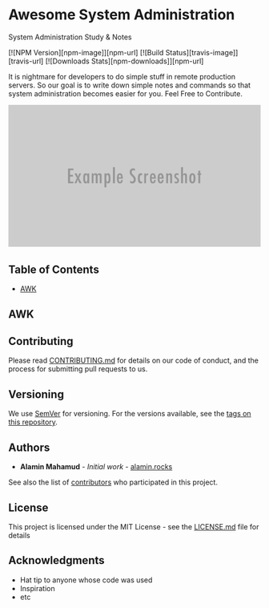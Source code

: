 # Awesome System Administration

System Administration Study & Notes

[![NPM Version][npm-image]][npm-url]
[![Build Status][travis-image]][travis-url]
[![Downloads Stats][npm-downloads]][npm-url]

It is nightmare for developers to do simple stuff in remote production servers. So our goal is to write down simple notes and commands so that system administration becomes easier for you. Feel Free to Contribute.

![Awesome-System-Administration](./header.png)

## Table of Contents

- [AWK](#awk)

## AWK

## Contributing

Please read [CONTRIBUTING.md](./github/CONTRIBUTING.md) for details on our code of conduct, and the process for submitting pull requests to us.

## Versioning

We use [SemVer](http://semver.org/) for versioning. For the versions available, see the [tags on this repository](https://github.com/your/project/tags).

## Authors

- **Alamin Mahamud** - *Initial work* - [alamin.rocks](https://github.com/alamin-mahamud)

See also the list of [contributors](https://github.com/alamin-mahamud/awesome-system-administration/contributors) who participated in this project.

## License

This project is licensed under the MIT License - see the [LICENSE.md](LICENSE.md) file for details

## Acknowledgments

- Hat tip to anyone whose code was used
- Inspiration
- etc
